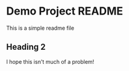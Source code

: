 # Demo Project README

This is a simple  readme file

## Heading 2

I hope this isn't much of a problem!